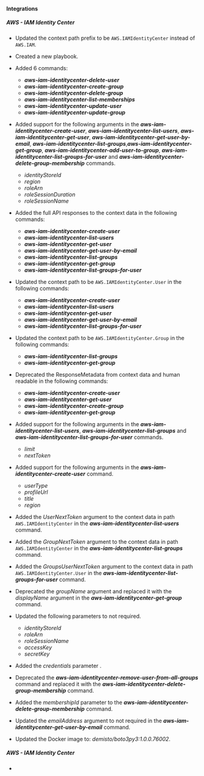 
#### Integrations

##### AWS - IAM Identity Center

- Updated the context path prefix to be `AWS.IAMIdentityCenter` instead of `AWS.IAM`.
- Created a new playbook.
- Added 6 commands:
    - ***aws-iam-identitycenter-delete-user***
    - ***aws-iam-identitycenter-create-group***
    - ***aws-iam-identitycenter-delete-group***
    - ***aws-iam-identitycenter-list-memberships***
    - ***aws-iam-identitycenter-update-user***
    - ***aws-iam-identitycenter-update-group***
- Added support for the following arguments in the ***aws-iam-identitycenter-create-user***, ***aws-iam-identitycenter-list-users***, ***aws-iam-identitycenter-get-user***, ***aws-iam-identitycenter-get-user-by-email***, ***aws-iam-identitycenter-list-groups***,***aws-iam-identitycenter-get-group***, ***aws-iam-identitycenter-add-user-to-group***, ***aws-iam-identitycenter-list-groups-for-user*** and ***aws-iam-identitycenter-delete-group-membership*** commands.
    - *identityStoreId*
    - *region*
    - *roleArn*
    - *roleSessionDuration*
    - *roleSessionName*
- Added the full API responses to the context data in the following commands:
   - ***aws-iam-identitycenter-create-user***
   - ***aws-iam-identitycenter-list-users***
   - ***aws-iam-identitycenter-get-user***
   - ***aws-iam-identitycenter-get-user-by-email***
   - ***aws-iam-identitycenter-list-groups***
   - ***aws-iam-identitycenter-get-group***
   - ***aws-iam-identitycenter-list-groups-for-user***
- Updated the context path to be `AWS.IAMIdentityCenter.User` in the following commands:
   - ***aws-iam-identitycenter-create-user***
   - ***aws-iam-identitycenter-list-users***
   - ***aws-iam-identitycenter-get-user***
   - ***aws-iam-identitycenter-get-user-by-email***
   - ***aws-iam-identitycenter-list-groups-for-user*** 
- Updated the context path to be `AWS.IAMIdentityCenter.Group` in the following commands:
   - ***aws-iam-identitycenter-list-groups***
   - ***aws-iam-identitycenter-get-group***
- Deprecated the ResponseMetadata from context data and human readable in the following commands:
   - ***aws-iam-identitycenter-create-user***
   - ***aws-iam-identitycenter-get-user***
   - ***aws-iam-identitycenter-create-group***
   - ***aws-iam-identitycenter-get-group***
- Added support for the following arguments in the ***aws-iam-identitycenter-list-users***, ***aws-iam-identitycenter-list-groups*** and ***aws-iam-identitycenter-list-groups-for-user*** commands.
    - *limit*
    - *nextToken*
- Added support for the following arguments in the ***aws-iam-identitycenter-create-user*** command.
    - *userType*
    - *profileUrl*
    - *title*
    - *region*
- Added the *UserNextToken* argument to the context data in path `AWS.IAMIdentityCenter` in the ***aws-iam-identitycenter-list-users*** command.
- Added the *GroupNextToken* argument to the context data in path `AWS.IAMIdentityCenter` in the ***aws-iam-identitycenter-list-groups*** command.
- Added the *GroupsUserNextToken* argument to the context data in path `AWS.IAMIdentityCenter.User` in the ***aws-iam-identitycenter-list-groups-for-user*** command.
- Deprecated the *groupName* argument and replaced it with the *displayName* argument in the ***aws-iam-identitycenter-get-group*** command.
- Updated the following parameters to not required.
    - *identityStoreId*
    - *roleArn*
    - *roleSessionName*
    - *accessKey*
    - *secretKey*
- Added the *credentials* parameter .
- Deprecated the ***aws-iam-identitycenter-remove-user-from-all-groups*** command and replaced it with the ***aws-iam-identitycenter-delete-group-membership*** command.
- Added the *membershipId* parameter to the ***aws-iam-identitycenter-delete-group-membership*** command.
- Updated the *emailAddress* argument to not required in the ***aws-iam-identitycenter-get-user-by-email*** command.







- Updated the Docker image to: *demisto/boto3py3:1.0.0.76002*.

##### AWS - IAM Identity Center

- 

